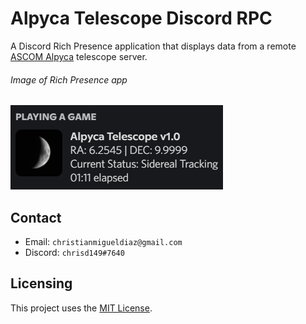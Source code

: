 # Alpyca Telescope Discord RPC
A Discord Rich Presence application that displays data from a remote [ASCOM Alpyca](https://ascom-standards.org/Developer/Alpaca.htm) telescope server. 
###### Image of Rich Presence app
![](https://github.com/chrisd149/Alpyca-Telescope-Discord-RPC/blob/main/images/image_1.png?raw=true)
 
## Contact

* Email: `christianmigueldiaz@gmail.com`
* Discord: `chrisd149#7640`

## Licensing
This project uses the [MIT License](LICENSE).
